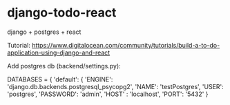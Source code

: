 # django-todo-react
django + postgres + react

Tutorial:
https://www.digitalocean.com/community/tutorials/build-a-to-do-application-using-django-and-react

Add postgres db (backend/settings.py): 

DATABASES = {
        'default': {
        'ENGINE': 'django.db.backends.postgresql_psycopg2',
        'NAME': 'testPostgres',
        'USER': 'postgres',
        'PASSWORD': 'admin',
        'HOST' : 'localhost',
        'PORT': '5432'
        }
